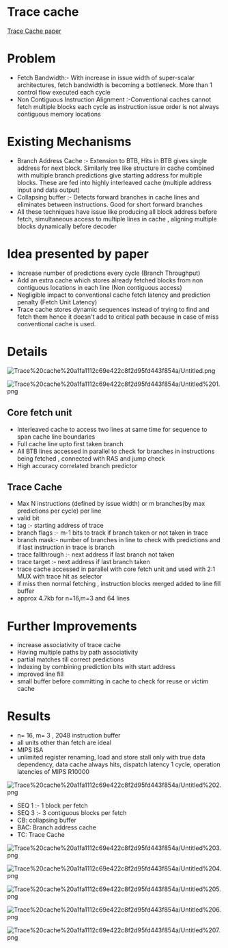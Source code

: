 # Trace cache

[Trace Cache paper](http://www.eecs.harvard.edu/cs146-246/micro.trace-cache.pdf)

# Problem

- Fetch Bandwidth:- With increase in issue width of super-scalar architectures, fetch bandwidth is becoming a bottleneck. More than 1 control flow executed each cycle
- Non Contiguous Instruction Alignment :-Conventional caches cannot fetch multiple blocks each cycle as instruction issue order is not always contiguous memory locations

# Existing Mechanisms

- Branch Address Cache :- Extension to BTB, Hits in BTB gives single address for next block. Similarly tree like structure in cache combined with multiple branch predictions give starting address for multiple blocks. These are fed into highly interleaved cache (multiple address input and data output)
- Collapsing buffer :- Detects forward branches in cache lines and eliminates between instructions. Good for short forward branches
- All these techniques have issue like producing all block address before fetch, simultaneous access to multiple lines in cache , aligning multiple blocks dynamically before decoder

# Idea presented by paper

- Increase number of predictions every cycle (Branch Throughput)
- Add an extra cache which stores already fetched blocks from non contiguous locations in each line (Non contiguous access)
- Negligible impact to conventional cache fetch latency and prediction penalty (Fetch Unit Latency)
- Trace cache stores dynamic sequences instead of trying to find and fetch them hence it doesn't add to critical path because in case of miss conventional cache is used.

# Details

![Trace%20cache%20a1fa1112c69e422c8f2d95fd443f854a/Untitled.png](Trace%20cache%20a1fa1112c69e422c8f2d95fd443f854a/Untitled.png)

![Trace%20cache%20a1fa1112c69e422c8f2d95fd443f854a/Untitled%201.png](Trace%20cache%20a1fa1112c69e422c8f2d95fd443f854a/Untitled%201.png)

## Core fetch unit

- Interleaved cache to access two lines at same time for sequence to span cache line boundaries
- Full cache line upto first taken branch
- All BTB lines accessed in parallel to check for branches in instructions being fetched , connected with RAS and jump check
- High accuracy correlated branch predictor

 

## Trace Cache

- Max N instructions (defined by issue width) or m branches(by max predictions per cycle) per line
- valid bit
- tag :- starting address of trace
- branch flags :- m-1 bits to track if branch taken or not taken in trace
- branch mask:- number of branches in line to check with predictions and if last instruction in trace is branch
- trace fallthrough :- next address if last branch not taken
- trace target :- next address if last branch taken
- trace cache accessed in parallel with core fetch unit and used with 2:1 MUX with trace hit as selector
- if miss then normal fetching , instruction blocks merged added to line fill buffer
- approx 4.7kb for n=16,m=3 and 64 lines

# Further Improvements

- increase associativity of trace cache
- Having multiple paths by path associativity
- partial matches till correct predictions
- Indexing by combining prediction bits with start address
- improved line fill
- small buffer before committing in cache to check for reuse or victim cache

# Results

- n= 16, m= 3 , 2048 instruction buffer
- all units other than fetch are ideal
- MIPS ISA
- unlimited register renaming, load and store stall only with true data dependency, data cache always hits, dispatch latency 1 cycle, operation latencies of MIPS R10000

![Trace%20cache%20a1fa1112c69e422c8f2d95fd443f854a/Untitled%202.png](Trace%20cache%20a1fa1112c69e422c8f2d95fd443f854a/Untitled%202.png)

- SEQ 1 :- 1 block per fetch
- SEQ 3 :- 3 contiguous blocks per fetch
- CB: collapsing buffer
- BAC: Branch address cache
- TC: Trace Cache

![Trace%20cache%20a1fa1112c69e422c8f2d95fd443f854a/Untitled%203.png](Trace%20cache%20a1fa1112c69e422c8f2d95fd443f854a/Untitled%203.png)

![Trace%20cache%20a1fa1112c69e422c8f2d95fd443f854a/Untitled%204.png](Trace%20cache%20a1fa1112c69e422c8f2d95fd443f854a/Untitled%204.png)

![Trace%20cache%20a1fa1112c69e422c8f2d95fd443f854a/Untitled%205.png](Trace%20cache%20a1fa1112c69e422c8f2d95fd443f854a/Untitled%205.png)

![Trace%20cache%20a1fa1112c69e422c8f2d95fd443f854a/Untitled%206.png](Trace%20cache%20a1fa1112c69e422c8f2d95fd443f854a/Untitled%206.png)

![Trace%20cache%20a1fa1112c69e422c8f2d95fd443f854a/Untitled%207.png](Trace%20cache%20a1fa1112c69e422c8f2d95fd443f854a/Untitled%207.png)
